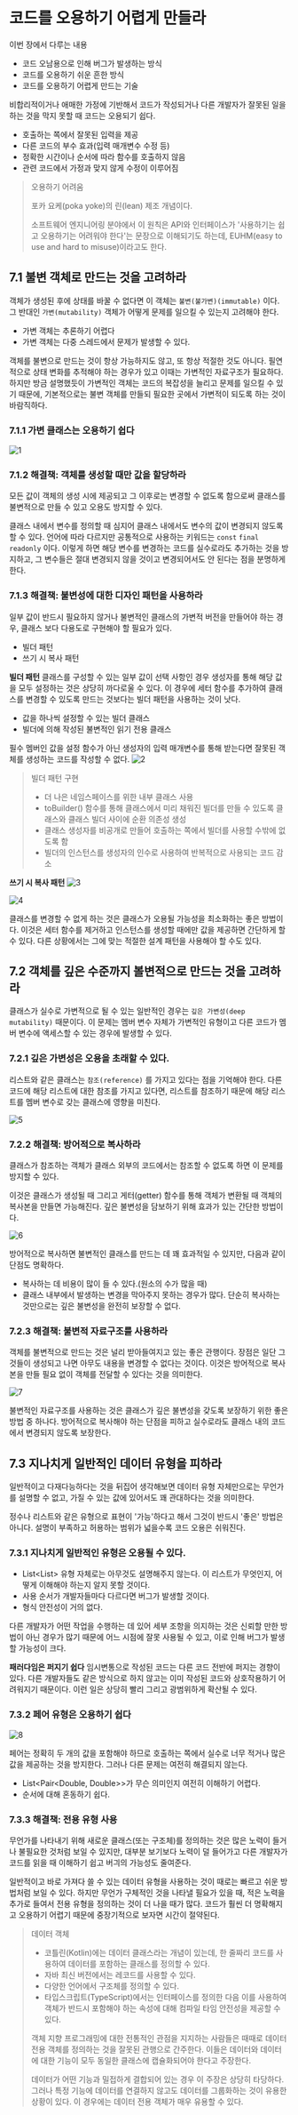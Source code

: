 # 코드를 오용하기 어렵게 만들라
이번 장에서 다루는 내용
- 코드 오남용으로 인해 버그가 발생하는 방식
- 코드를 오용하기 쉬운 흔한 방식
- 코드를 오용하기 어렵게 만드는 기술

비합리적이거나 애매한 가정에 기반해서 코드가 작성되거나 다른 개발자가 잘못된 일을 하는 것을 막지 못할 때 코드는 오용되기 쉽다.
- 호출하는 쪽에서 잘못된 입력을 제공
- 다른 코드의 부수 효과(입력 매개변수 수정 등)
- 정확한 시간이나 순서에 따라 함수를 호출하지 않음
- 관련 코드에서 가정과 맞지 않게 수정이 이루어짐

> 오용하기 어려움
>
> 포카 요케(poka yoke)의 린(lean) 제조 개념이다.
> 
> 소프트웨어 엔지니어링 분야에서 이 원칙은 API와 인터페이스가 '사용하기는 쉽고 오용하기는 어려워야 한다'는 문장으로 이해되기도 하는데, EUHM(easy to use and hard to misuse)이라고도 한다.

## 7.1 불변 객체로 만드는 것을 고려하라
객체가 생성된 후에 상태를 바꿀 수 없다면 이 객체는 ```불변(불가변)(immutable)``` 이다.
그 반대인 ```가변(mutability)``` 객체가 어떻게 문제를 일으킬 수 있는지 고려해야 한다.

- 가변 객체는 추론하기 어렵다
- 가변 객체는 다중 스레드에서 문제가 발생할 수 있다.

객체를 불변으로 만드는 것이 항상 가능하지도 않고, 또 항상 적절한 것도 아니다.
필연적으로 상태 변화를 추적해야 하는 경우가 있고 이때는 가변적인 자료구조가 필요하다.
하지만 방금 설명했듯이 가변적인 객체는 코드의 복잡성을 늘리고 문제를 일으킬 수 있기 때문에, 기본적으로는 불변 객체를 만들되 필요한 곳에서 가변적이 되도록 하는 것이 바람직하다.

### 7.1.1 가변 클래스는 오용하기 쉽다
![1](./image1.png)

### 7.1.2 해결책: 객체를 생성할 때만 값을 할당하라
모든 값이 객체의 생성 시에 제공되고 그 이후로는 변경할 수 없도록 함으로써 클래스를 불변적으로 만들 수 있고 오용도 방지할 수 있다.

클래스 내에서 변수를 정의할 때 심지어 클래스 내에서도 변수의 값이 변경되지 않도록 할 수 있다.
언어에 따라 다르지만 공통적으로 사용하는 키워드는 ```const``` ```final``` ```readonly``` 이다.
이렇게 하면 해당 변수를 변경하는 코드를 실수로라도 추가하는 것을 방지하고, 그 변수들은 절대 변경되지 않을 것이고 변경되어서도 안 된다는 점을 분명하게 한다.

### 7.1.3 해결책: 불변성에 대한 디자인 패턴을 사용하라
일부 값이 반드시 필요하지 않거나 불변적인 클래스의 가변적 버전을 만들어야 하는 경우, 클래스 보다 다용도로 구현해야 할 필요가 있다.
- 빌더 패턴
- 쓰기 시 복사 패턴

**빌더 패턴**
클래스를 구성할 수 있는 일부 값이 선택 사항인 경우 생성자를 통해 해당 값을 모두 설정하는 것은 상당히 까다로울 수 있다.
이 경우에 세터 함수를 추가하여 클래스를 변경할 수 있도록 만드는 것보다는 빌더 패턴을 사용하는 것이 낫다.
- 값을 하나씩 설정할 수 있는 빌더 클래스
- 빌더에 의해 작성된 불변적인 읽기 전용 클래스

필수 멤버인 값을 설정 함수가 아닌 생성자의 입력 매개변수를 통해 받는다면 잘못된 객체를 생성하는 코드를 작성할 수 없다.
![2](./image2.png)

> 빌더 패턴 구현
> 
> - 더 나은 네임스페이스를 위한 내부 클래스 사용
> - toBuilder() 함수를 통해 클래스에서 미리 채워진 빌더를 만들 수 있도록 클래스와 클래스 빌더 사이에 순환 의존성 생성
> - 클래스 생성자를 비공개로 만들어 호출하는 쪽에서 빌더를 사용할 수밖에 없도록 함
> - 빌더의 인스턴스를 생성자의 인수로 사용하여 반복적으로 사용되는 코드 감소

**쓰기 시 복사 패턴**
![3](./image3.png)

![4](./image4.png)

클래스를 변경할 수 없게 하는 것은 클래스가 오용될 가능성을 최소화하는 좋은 방법이다.
이것은 세터 함수를 제거하고 인스턴스를 생성할 때에만 값을 제공하면 간단하게 할 수 있다.
다른 상황에서는 그에 맞는 적절한 설계 패턴을 사용해야 할 수도 있다.

## 7.2 객체를 깊은 수준까지 볼변적으로 만드는 것을 고려하라
클래스가 실수로 가변적으로 될 수 있는 일반적인 경우는 ```깊은 가변성(deep mutability)``` 때문이다.
이 문제는 멤버 변수 자체가 가변적인 유형이고 다른 코드가 멤버 변수에 액세스할 수 있는 경우에 발생할 수 있다.

### 7.2.1 깊은 가변성은 오용을 초래할 수 있다.
리스트와 같은 클래스는 ```참조(reference)``` 를 가지고 있다는 점을 기억해야 한다.
다른 코드에 해당 리스트에 대한 참조를 가지고 있다면, 리스트를 참조하기 때문에 해당 리스트를 멤버 변수로 갖는 클래스에 영향을 미친다.

![5](./image5.png)

### 7.2.2 해결책: 방어적으로 복사하라
클래스가 참조하는 객체가 클래스 외부의 코드에서는 참조할 수 없도록 하면 이 문제를 방지할 수 있다.

이것은 클래스가 생성될 때 그리고 게터(getter) 함수를 통해 객체가 변환될 때 객체의 복사본을 만들면 가능해진다.
깊은 불변성을 담보하기 위해 효과가 있는 간단한 방법이다.

![6](./image6.png)

방어적으로 복사하면 불변적인 클래스를 만드는 데 꽤 효과적일 수 있지만, 다음과 같이 단점도 명확하다.
- 복사하는 데 비용이 많이 들 수 있다.(원소의 수가 많을 때)
- 클래스 내부에서 발생하는 변경을 막아주지 못하는 경우가 많다. 단순히 복사하는 것만으로는 깊은 불변성을 완전히 보장할 수 없다.

### 7.2.3 해결책: 불변적 자료구조를 사용하라
객체를 불변적으로 만드는 것은 널리 받아들여지고 있는 좋은 관행이다.
장점은 일단 그것들이 생성되고 나면 아무도 내용을 변경할 수 없다는 것이다.
이것은 방어적으로 복사본을 만들 필요 없이 객체를 전달할 수 있다는 것을 의미한다.

![7](./image7.png)

불변적인 자료구조를 사용하는 것은 클래스가 깊은 불변성을 갖도록 보장하기 위한 좋은 방법 중 하나다.
방어적으로 복사해야 하는 단점을 피하고 실수로라도 클래스 내의 코드에서 변경되지 않도록 보장한다.

## 7.3 지나치게 일반적인 데이터 유형을 피하라
일반적이고 다재다능하다는 것을 뒤집어 생각해보면 데이터 유형 자체만으로는 무언가를 설명할 수 없고, 가질 수 있는 값에 있어서도 꽤 관대하다는 것을 의미한다.

정수나 리스트와 같은 유형으로 표현이 '가능'하다고 해서 그것이 반드시 '좋은' 방법은 아니다.
설명이 부족하고 허용하는 범위가 넓을수록 코드 오용은 쉬워진다.

### 7.3.1 지나치게 일반적인 유형은 오용될 수 있다.
- List<List<Double>> 유형 자체로는 아무것도 설명해주지 않는다. 이 리스트가 무엇인지, 어떻게 이해해야 하는지 알지 못할 것이다.
- 사용 순서가 개발자들마다 다르다면 버그가 발생할 것이다.
- 형식 안전성이 거의 없다.

다른 개발자가 어떤 작업을 수행하는 데 있어 세부 조항을 의지하는 것은 신뢰할 만한 방법이 아닌 경우가 많기 때문에 어느 시점에 잘못 사용될 수 있고, 이로 인해 버그가 발생할 가능성이 크다.

**패러다임은 퍼지기 쉽다**
임시변통으로 작성된 코드는 다른 코드 전반에 퍼지는 경향이 있다.
다른 개발자들도 같은 방식으로 하지 않고는 이미 작성된 코드와 상호작용하기 어려워지기 때문이다.
이런 일은 상당히 빨리 그리고 광범위하게 확산될 수 있다.

### 7.3.2 페어 유형은 오용하기 쉽다
![8](./image8.png)

페어는 정확히 두 개의 값을 포함해야 하므로 호출하는 쪽에서 실수로 너무 적거나 많은 값을 제공하는 것을 방지한다.
그러나 다른 문제는 여전히 해결되지 않는다.
- List<Pair<Double, Double>>가 무슨 의미인지 여전히 이해하기 어렵다.
- 순서에 대해 혼동하기 쉽다.

### 7.3.3 해결책: 전용 유형 사용
무언가를 나타내기 위해 새로운 클래스(또는 구조체)를 정의하는 것은 많은 노력이 들거나 불필요한 것처럼 보일 수 있지만, 대부분 보기보다 노력이 덜 들어가고 다른 개발자가 코드를 읽을 때 이해하기 쉽고 버긔의 가능성도 줄여준다.

일반적이고 바로 가져다 쓸 수 있는 데이터 유형을 사용하는 것이 때로는 빠르고 쉬운 방법처럼 보일 수 있다.
하지만 무언가 구체적인 것을 나타낼 필요가 있을 때, 적은 노력을 추가로 들여서 전용 유형을 정의하는 것이 더 나을 때가 많다. 
코드가 훨씬 더 명확해지고 오용하기 어렵기 때문에 중장기적으로 보자면 시간이 절약된다.

> 데이터 객체
> - 코틀린(Kotlin)에는 데이터 클래스라는 개념이 있는데, 한 줄짜리 코드를 사용하여 데이터를 포함하는 클래스를 정의할 수 있다.
> - 자바 최신 버전에서는 레코드를 사용할 수 있다.
> - 다양한 언어에서 구조체를 정의할 수 있다.
> - 타입스크립트(TypeScript)에서는 인터페이스를 정의한 다음 이를 사용하여 객체가 반드시 포함해야 하는 속성에 대해 컴파일 타임 안전성을 제공할 수 있다.
> 
> 객체 지향 프로그래밍에 대한 전통적인 관점을 지지하는 사람들은 때때로 데이터 전용 객체를 정의하는 것을 잘못된 관행으로 간주한다.
> 이들은 데이터와 데이터에 대한 기능이 모두 동일한 클래스에 캡슐화되어야 한다고 주장한다.
> 
> 데이터가 어떤 기능과 밀접하게 결합되어 있는 경우 이 주장은 상당히 타당하다.
> 그러나 특정 기능에 데이터를 연결하지 않고도 데이터를 그룹화하는 것이 유용한 상황이 있다.
> 이 경우에는 데이터 전용 객체가 매우 유용할 수 있다.
